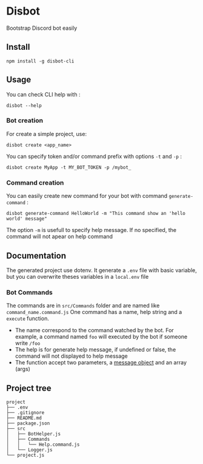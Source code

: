 # Disbot

Bootstrap Discord bot easily

## Install
```
npm install -g disbot-cli
```

## Usage
You can check CLI help with :
```
disbot --help
```

### Bot creation
For create a simple project, use:
```
disbot create <app_name>
```

You can specify token and/or command prefix with options `-t` and `-p` :
```
disbot create MyApp -t MY_BOT_TOKEN -p /mybot_
```

### Command creation
You can easily create new command for your bot with command `generate-command` :
```
disbot generate-command HelloWorld -m "This command show an 'hello world' message"
```
The option `-m` is usefull to specify help message. If no specified, the command will not apear on help command


## Documentation
The generated project use dotenv. It generate a `.env` file with basic variable, but you can overwrite theses variables in a `local.env` file

### Bot Commands
The commands are in `src/Commands` folder and are named like `command_name.command.js`
One command has a name, help string and a `execute` function.
- The name correspond to the command watched by the bot. For example, a command named `foo` will executed by the bot if someone write `/foo`
- The help is for generate help message, if undefined or false, the command will not displayed to help message
- The function accept two parameters, a [message object](https://discord.js.org/#/docs/main/stable/class/Message) and an array (args)

## Project tree
```
project
├── .env
├── .gitignore
├── README.md
├── package.json
├── src
│   ├── BotHelper.js
│   ├── Commands
│   │   └── Help.command.js
│   └── Logger.js
└── project.js
```